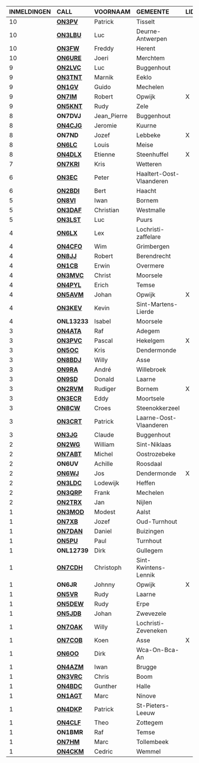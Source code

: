 |INMELDINGEN|CALL|VOORNAAM|GEMEENTE|LID|
|:---|:---|:---|:---|:---|
|10|**<a href="https://www.qrz.com/db/on3pv">ON3PV</a>** | Patrick | Tisselt |  |
|10|**<a href="https://www.qrz.com/db/on3lbu">ON3LBU</a>** | Luc | Deurne-Antwerpen |  |
|10|**<a href="https://www.qrz.com/db/on3fw">ON3FW</a>** | Freddy | Herent |  |
|10|**<a href="https://www.qrz.com/db/on6ure">ON6URE</a>** | Joeri | Merchtem |  |
|9|**<a href="https://www.qrz.com/db/on2lvc">ON2LVC</a>** | Luc | Buggenhout |  |
|9|**<a href="https://www.qrz.com/db/on3tnt">ON3TNT</a>** | Marnik | Eeklo |  |
|9|**<a href="https://www.qrz.com/db/on1gv">ON1GV</a>** | Guido | Mechelen |  |
|9|**<a href="https://www.qrz.com/db/on7im">ON7IM</a>** | Robert | Opwijk | X |
|9|**<a href="https://www.qrz.com/db/on5knt">ON5KNT</a>** | Rudy | Zele |  |
| 8 |**ON7DVJ**|Jean_Pierre|Buggenhout||
|8|**<a href="https://www.qrz.com/db/on4cjg">ON4CJG</a>** | Jeromie | Kuurne |  |
| 8 |**ON7ND**|Jozef|Lebbeke|X|
|8|**<a href="https://www.qrz.com/db/on6lc">ON6LC</a>** | Louis | Meise |  |
|8|**<a href="https://www.qrz.com/db/on4dlx">ON4DLX</a>** | Etienne | Steenhuffel | X |
|7|**<a href="https://www.qrz.com/db/on7kri">ON7KRI</a>** | Kris | Wetteren |  |
|6|**<a href="https://www.qrz.com/db/on3ec">ON3EC</a>** | Peter | Haaltert-Oost-Vlaanderen |  |
|6|**<a href="https://www.qrz.com/db/on2bdi">ON2BDI</a>** | Bert | Haacht |  |
|5|**<a href="https://www.qrz.com/db/on8vi">ON8VI</a>** | Iwan | Bornem |  |
|5|**<a href="https://www.qrz.com/db/on3daf">ON3DAF</a>** | Christian | Westmalle |  |
|5|**<a href="https://www.qrz.com/db/on3lst">ON3LST</a>** | Luc | Puurs |  |
|4|**<a href="https://www.qrz.com/db/on6lx">ON6LX</a>** | Lex | Lochristi-zaffelare |  |
|4|**<a href="https://www.qrz.com/db/on4cfo">ON4CFO</a>** | Wim | Grimbergen |  |
|4|**<a href="https://www.qrz.com/db/on8jj">ON8JJ</a>** | Robert | Berendrecht |  |
|4|**<a href="https://www.qrz.com/db/on1cb">ON1CB</a>** | Erwin | Overmere |  |
|4|**<a href="https://www.qrz.com/db/on3mvc">ON3MVC</a>** | Christ | Moorsele |  |
|4|**<a href="https://www.qrz.com/db/on4pyl">ON4PYL</a>** | Erich | Temse |  |
|4|**<a href="https://www.qrz.com/db/on5avm">ON5AVM</a>** | Johan | Opwijk | X |
|4|**<a href="https://www.qrz.com/db/on3kev">ON3KEV</a>** | Kevin | Sint-Martens-Lierde |  |
| 4 |**ONL13233**|Isabel|Moorsele||
|3|**<a href="https://www.qrz.com/db/on4ata">ON4ATA</a>** | Raf | Adegem |  |
|3|**<a href="https://www.qrz.com/db/on3pvc">ON3PVC</a>** | Pascal | Hekelgem | X |
|3|**<a href="https://www.qrz.com/db/on5oc">ON5OC</a>** | Kris | Dendermonde |  |
|3|**<a href="https://www.qrz.com/db/on8bdj">ON8BDJ</a>** | Willy | Asse |  |
|3|**<a href="https://www.qrz.com/db/on9ra">ON9RA</a>** | André | Willebroek |  |
|3|**<a href="https://www.qrz.com/db/on9sd">ON9SD</a>** | Donald | Laarne |  |
|3|**<a href="https://www.qrz.com/db/on2rvm">ON2RVM</a>** | Rudiger | Bornem | X |
|3|**<a href="https://www.qrz.com/db/on3ecr">ON3ECR</a>** | Eddy | Moortsele |  |
|3|**<a href="https://www.qrz.com/db/on8cw">ON8CW</a>** | Croes | Steenokkerzeel |  |
|3|**<a href="https://www.qrz.com/db/on3crt">ON3CRT</a>** | Patrick | Laarne-Oost-Vlaanderen |  |
|3|**<a href="https://www.qrz.com/db/on3jg">ON3JG</a>** | Claude | Buggenhout |  |
|2|**<a href="https://www.qrz.com/db/on2wg">ON2WG</a>** | William | Sint-Niklaas |  |
|2|**<a href="https://www.qrz.com/db/on7abt">ON7ABT</a>** | Michel | Oostrozebeke |  |
| 2 |**ON6UV**|Achille|Roosdaal||
|2|**<a href="https://www.qrz.com/db/on6wj">ON6WJ</a>** | Jos | Dendermonde | X |
|2|**<a href="https://www.qrz.com/db/on3ldc">ON3LDC</a>** | Lodewijk | Heffen |  |
|2|**<a href="https://www.qrz.com/db/on3qrp">ON3QRP</a>** | Frank | Mechelen |  |
|2|**<a href="https://www.qrz.com/db/on2trx">ON2TRX</a>** | Jan | Nijlen |  |
|1|**<a href="https://www.qrz.com/db/on3mod">ON3MOD</a>** | Modest | Aalst |  |
|1|**<a href="https://www.qrz.com/db/on7xb">ON7XB</a>** | Jozef | Oud-Turnhout |  |
|1|**<a href="https://www.qrz.com/db/on7dan">ON7DAN</a>** | Daniel | Buizingen |  |
|1|**<a href="https://www.qrz.com/db/on5pu">ON5PU</a>** | Paul | Turnhout |  |
| 1 |**ONL12739**|Dirk|Gullegem||
|1|**<a href="https://www.qrz.com/db/on7cdh">ON7CDH</a>** | Christoph | Sint-Kwintens-Lennik |  |
| 1 |**ON6JR**|Johnny|Opwijk|X|
|1|**<a href="https://www.qrz.com/db/on5vr">ON5VR</a>** | Rudy | Laarne |  |
|1|**<a href="https://www.qrz.com/db/on5dew">ON5DEW</a>** | Rudy | Erpe |  |
|1|**<a href="https://www.qrz.com/db/on5jdb">ON5JDB</a>** | Johan | Zwevezele |  |
|1|**<a href="https://www.qrz.com/db/on7oak">ON7OAK</a>** | Willy | Lochristi-Zeveneken |  |
|1|**<a href="https://www.qrz.com/db/on7cob">ON7COB</a>** | Koen | Asse | X |
|1|**<a href="https://www.qrz.com/db/on6oo">ON6OO</a>** | Dirk | Wca-On-Bca-An |  |
|1|**<a href="https://www.qrz.com/db/on4azm">ON4AZM</a>** | Iwan | Brugge |  |
|1|**<a href="https://www.qrz.com/db/on3vrc">ON3VRC</a>** | Chris | Boom |  |
|1|**<a href="https://www.qrz.com/db/on4bdc">ON4BDC</a>** | Gunther | Halle |  |
|1|**<a href="https://www.qrz.com/db/on1agt">ON1AGT</a>** | Marc | Ninove |  |
|1|**<a href="https://www.qrz.com/db/on4dkp">ON4DKP</a>** | Patrick | St-Pieters-Leeuw |  |
|1|**<a href="https://www.qrz.com/db/on4clf">ON4CLF</a>** | Theo | Zottegem |  |
| 1 |**ON1BMR**|Raf|Temse||
|1|**<a href="https://www.qrz.com/db/on7hm">ON7HM</a>** | Marc | Tollembeek |  |
|1|**<a href="https://www.qrz.com/db/on4ckm">ON4CKM</a>** | Cedric | Wemmel |  |
